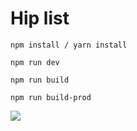 # Hip list

`npm install / yarn install`

`npm run dev`

`npm run build`

`npm run build-prod`

![](https://media.giphy.com/media/xOxgZAIcz2D7i/giphy.gif)
